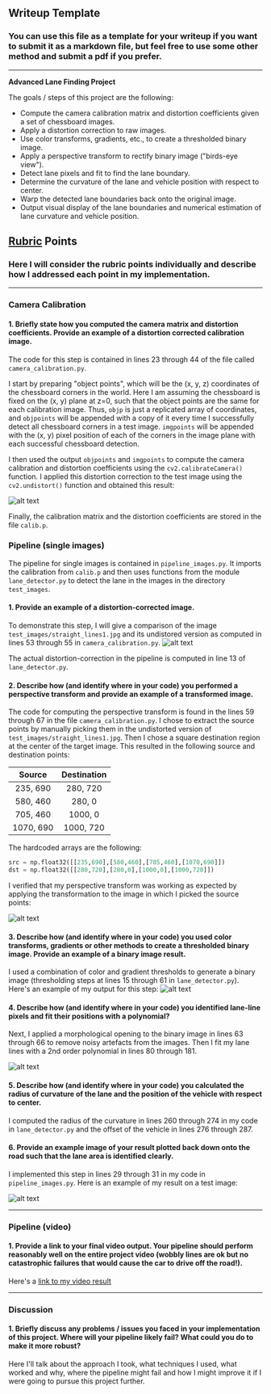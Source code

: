 ## Writeup Template

### You can use this file as a template for your writeup if you want to submit it as a markdown file, but feel free to use some other method and submit a pdf if you prefer.

---

**Advanced Lane Finding Project**

The goals / steps of this project are the following:

* Compute the camera calibration matrix and distortion coefficients given a set of chessboard images.
* Apply a distortion correction to raw images.
* Use color transforms, gradients, etc., to create a thresholded binary image.
* Apply a perspective transform to rectify binary image ("birds-eye view").
* Detect lane pixels and fit to find the lane boundary.
* Determine the curvature of the lane and vehicle position with respect to center.
* Warp the detected lane boundaries back onto the original image.
* Output visual display of the lane boundaries and numerical estimation of lane curvature and vehicle position.

[//]: # (Image References)

[image1]: ./undistorted_chessboard.png "Undistorted"
[image2]: ./undistorted_lines.png "Road Undistorted"
[image3]: ./thresholded.png "Binary Example"
[image4]: ./perspective_transform.png "Road Transformed"
[image5]: ./examples/color_fit_lines.jpg "Fit Visual"
[image6]: ./output_images/test1.jpg "Output"
[video1]: ./project_video.mp4 "Video"

## [Rubric](https://review.udacity.com/#!/rubrics/571/view) Points

### Here I will consider the rubric points individually and describe how I addressed each point in my implementation.  

---

### Camera Calibration

#### 1. Briefly state how you computed the camera matrix and distortion coefficients. Provide an example of a distortion corrected calibration image.

The code for this step is contained in lines 23 through 44 of the file called `camera_calibration.py`.

I start by preparing "object points", which will be the (x, y, z) coordinates of the chessboard corners in the world. Here I am assuming the chessboard is fixed on the (x, y) plane at z=0, such that the object points are the same for each calibration image.  Thus, `objp` is just a replicated array of coordinates, and `objpoints` will be appended with a copy of it every time I successfully detect all chessboard corners in a test image.  `imgpoints` will be appended with the (x, y) pixel position of each of the corners in the image plane with each successful chessboard detection.

I then used the output `objpoints` and `imgpoints` to compute the camera calibration and distortion coefficients using the `cv2.calibrateCamera()` function.  I applied this distortion correction to the test image using the `cv2.undistort()` function and obtained this result: 

![alt text][image1]

Finally, the calibration matrix and the distortion coefficients are stored in the file `calib.p`.

### Pipeline (single images)

The pipeline for single images is contained in `pipeline_images.py`. It imports the calibration from `calib.p` and then uses functions from the module `lane_detector.py` to detect the lane in the images in the directory `test_images`.

#### 1. Provide an example of a distortion-corrected image.

To demonstrate this step, I will give a comparison of the image `test_images/straight_lines1.jpg` and its undistored version as computed in lines 53 through 55 in  `camera_calibration.py`.
![alt text][image2]

The actual distortion-correction in the pipeline is computed in line 13 of `lane_detector.py`.

#### 2. Describe how (and identify where in your code) you performed a perspective transform and provide an example of a transformed image.

The code for computing the perspective transform is found in the lines 59 through 67 in the file `camera_calibration.py`. I chose to extract the source points by manually picking them in the undistorted version of `test_images/straight_lines1.jpg`. Then I chose a square destination region at the center of the target image. This resulted in the following source and destination points:

| Source        | Destination   | 
|:-------------:|:-------------:| 
| 235, 690      | 280, 720        | 
| 580, 460      | 280, 0      |
| 705, 460     | 1000, 0      |
| 1070, 690      | 1000, 720        |

The hardcoded arrays are the following:

```python
src = np.float32([[235,690],[580,460],[705,460],[1070,690]])
dst = np.float32([[280,720],[280,0],[1000,0],[1000,720]])
```

I verified that my perspective transform was working as expected by applying the transformation to the image in which I picked the source points:

![alt text][image4]

#### 3. Describe how (and identify where in your code) you used color transforms, gradients or other methods to create a thresholded binary image.  Provide an example of a binary image result.

I used a combination of color and gradient thresholds to generate a binary image (thresholding steps at lines 15 through 61 in `lane_detector.py`).  Here's an example of my output for this step:
![alt text][image3]


#### 4. Describe how (and identify where in your code) you identified lane-line pixels and fit their positions with a polynomial?

Next, I applied a morphological opening to the binary image in lines 63 through 66 to remove noisy artefacts from the images. Then I fit my lane lines with a 2nd order polynomial in lines 80 through 181.

![alt text][image5]

#### 5. Describe how (and identify where in your code) you calculated the radius of curvature of the lane and the position of the vehicle with respect to center.

I computed the radius of the curvature in lines 260 through 274 in my code in `lane_detector.py` and the offset of the vehicle in lines 276 through 287.

#### 6. Provide an example image of your result plotted back down onto the road such that the lane area is identified clearly.

I implemented this step in lines 29 through 31 in my code in `pipeline_images.py`.  Here is an example of my result on a test image:

![alt text][image6]

---

### Pipeline (video)

#### 1. Provide a link to your final video output.  Your pipeline should perform reasonably well on the entire project video (wobbly lines are ok but no catastrophic failures that would cause the car to drive off the road!).

Here's a [link to my video result](./output.mp4)

---

### Discussion

#### 1. Briefly discuss any problems / issues you faced in your implementation of this project.  Where will your pipeline likely fail?  What could you do to make it more robust?

Here I'll talk about the approach I took, what techniques I used, what worked and why, where the pipeline might fail and how I might improve it if I were going to pursue this project further.  
